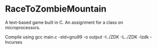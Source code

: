 # RaceToZombieMountain
A text-based game built in C. An assignment for a class on microprocessors.

Compile using gcc main.c -std=gnu99 -o output -I../ZDK -L../ZDK -lzdk -lncurses
